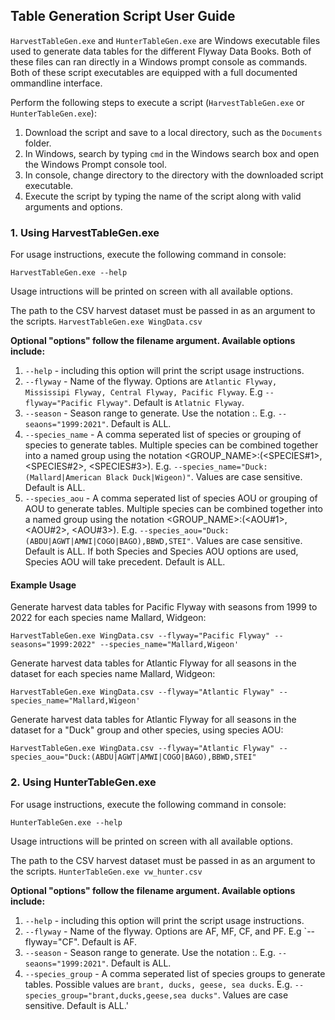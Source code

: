 ## Table Generation Script User Guide

`HarvestTableGen.exe` and `HunterTableGen.exe` are Windows executable files used to generate data tables for the different Flyway Data Books.
Both of these files can ran directly in a Windows prompt console as commands. Both of these script executables are equipped with a full documented ommandline interface.

Perform the following steps to execute a script (`HarvestTableGen.exe` or `HunterTableGen.exe`):
1. Download the script and save to a local directory, such as the `Documents` folder.
2. In Windows, search by typing `cmd` in the Windows search box and open the Windows Prompt console tool.
3. In console, change directory to the directory with the downloaded script executable.
4. Execute the script by typing the name of the script along with valid arguments and options.

### 1. Using HarvestTableGen.exe

For usage instructions, execute the following command in console:

`HarvestTableGen.exe --help`

Usage intructions will be printed on screen with all available options.

The path to the CSV harvest dataset must be passed in as an argument to the scripts.
`HarvestTableGen.exe WingData.csv`

**Optional "options" follow the filename argument. Available options include:**
1. `--help` - including this option will print the script usage instructions.
2. `--flyway` - Name of the flyway. Options are `Atlantic Flyway, Mississipi Flyway, Central Flyway, Pacific Flyway`. E.g `--flyway="Pacific Flyway"`. Default is `Atlatnic Flyway`.
3. `--season` - Season range to generate. Use the notation <START>:<END>. E.g. `--seaons="1999:2021"`. Default is ALL.
4. `--species_name` - A comma seperated list of species or grouping of species to generate tables. Multiple species can be combined together into a named group using the notation <GROUP_NAME>:(<SPECIES#1>, <SPECIES#2>, <SPECIES#3>). E.g. `--species_name="Duck:(Mallard|American Black Duck|Wigeon)"`. Values are case sensitive. Default is ALL.
5. `--species_aou` - A comma seperated list of species AOU or grouping of AOU to generate tables. Multiple species can be combined together into a named group using the notation <GROUP_NAME>:(<AOU#1>, <AOU#2>, <AOU#3>). E.g. `--species_aou="Duck:(ABDU|AGWT|AMWI|COGO|BAGO),BBWD,STEI"`. Values are case sensitive. Default is ALL. If both Species and Species AOU options are used, Species AOU will take precedent. Default is ALL.

#### Example Usage

Generate harvest data tables for Pacific Flyway with seasons from 1999 to 2022 for each species name Mallard, Widgeon:

`HarvestTableGen.exe WingData.csv --flyway="Pacific Flyway" --seasons="1999:2022" --species_name="Mallard,Wigeon'`

Generate harvest data tables for Atlantic Flyway for all seasons in the dataset for each species name Mallard, Widgeon:

`HarvestTableGen.exe WingData.csv --flyway="Atlantic Flyway" --species_name="Mallard,Wigeon'`

Generate harvest data tables for Atlantic Flyway for all seasons in the dataset for a "Duck" group and other species, using species AOU:

`HarvestTableGen.exe WingData.csv --flyway="Atlantic Flyway" --species_aou="Duck:(ABDU|AGWT|AMWI|COGO|BAGO),BBWD,STEI"`

### 2. Using HunterTableGen.exe

For usage instructions, execute the following command in console:

`HunterTableGen.exe --help`

Usage intructions will be printed on screen with all available options.

The path to the CSV harvest dataset must be passed in as an argument to the scripts.
`HunterTableGen.exe vw_hunter.csv`

**Optional "options" follow the filename argument. Available options include:**
1. `--help` - including this option will print the script usage instructions.
2. `--flyway` - Name of the flyway. Options are AF, MF, CF, and PF. E.g `--flyway="CF". Default is AF.
3. `--season` - Season range to generate. Use the notation <START>:<END>. E.g. `--seaons="1999:2021"`. Default is ALL.
4. `--species_group` - A comma seperated list of species groups to generate tables. Possible values are `brant, ducks, geese, sea ducks`. E.g. `--species_group="brant,ducks,geese,sea ducks"`. Values are case sensitive. Default is ALL.'




